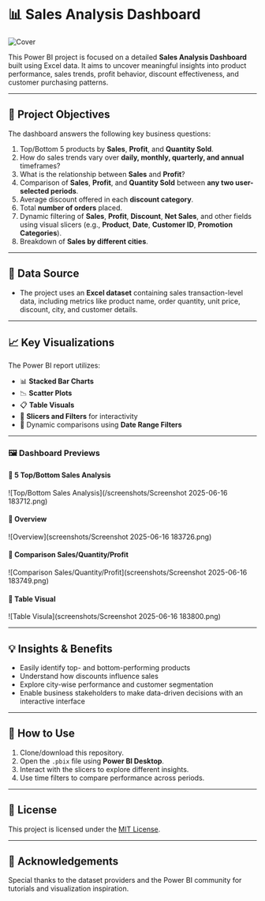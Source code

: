 # 📊 Sales Analysis Dashboard

![Cover](cover.png)

This Power BI project is focused on a detailed **Sales Analysis Dashboard** built using Excel data. It aims to uncover meaningful insights into product performance, sales trends, profit behavior, discount effectiveness, and customer purchasing patterns.

---

## 📌 Project Objectives

The dashboard answers the following key business questions:

1. Top/Bottom 5 products by **Sales**, **Profit**, and **Quantity Sold**.
2. How do sales trends vary over **daily, monthly, quarterly, and annual** timeframes?
3. What is the relationship between **Sales** and **Profit**?
4. Comparison of **Sales**, **Profit**, and **Quantity Sold** between **any two user-selected periods**.
5. Average discount offered in each **discount category**.
6. Total **number of orders** placed.
7. Dynamic filtering of **Sales**, **Profit**, **Discount**, **Net Sales**, and other fields using visual slicers (e.g., **Product**, **Date**, **Customer ID**, **Promotion Categories**).
8. Breakdown of **Sales by different cities**.

---

## 📂 Data Source

- The project uses an **Excel dataset** containing sales transaction-level data, including metrics like product name, order quantity, unit price, discount, city, and customer details.

---

## 📈 Key Visualizations

The Power BI report utilizes:

- 📊 **Stacked Bar Charts**
- 📉 **Scatter Plots**
- 📋 **Table Visuals**
- 🔘 **Slicers and Filters** for interactivity
- 📌 Dynamic comparisons using **Date Range Filters**

---

### 🖼️ Dashboard Previews

#### 🔹 5 Top/Bottom Sales Analysis  
![Top/Bottom Sales Analysis](/screenshots/Screenshot 2025-06-16 183712.png)

#### 🔹 Overview 
![Overview](screenshots/Screenshot 2025-06-16 183726.png)

#### 🔹 Comparison Sales/Quantity/Profit
![Comparison Sales/Quantity/Profit](screenshots/Screenshot 2025-06-16 183749.png)

#### 🔹 Table Visual
![Table Visula](screenshots/Screenshot 2025-06-16 183800.png)

---

## 💡 Insights & Benefits

- Easily identify top- and bottom-performing products
- Understand how discounts influence sales
- Explore city-wise performance and customer segmentation
- Enable business stakeholders to make data-driven decisions with an interactive interface

---

## 🚀 How to Use

1. Clone/download this repository.
2. Open the `.pbix` file using **Power BI Desktop**.
3. Interact with the slicers to explore different insights.
4. Use time filters to compare performance across periods.

---

## 📃 License

This project is licensed under the [MIT License](LICENSE).

---

## 🙌 Acknowledgements

Special thanks to the dataset providers and the Power BI community for tutorials and visualization inspiration.
